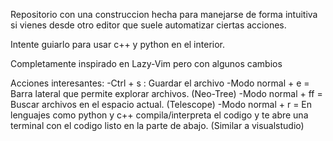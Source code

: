 Repositorio con una construccion hecha para manejarse de forma intuitiva
si vienes desde otro editor que suele automatizar ciertas acciones.

Intente guiarlo para usar c++ y python en el interior.

Completamente inspirado en Lazy-Vim pero con algunos cambios

Acciones interesantes:
    -Ctrl + s : Guardar el archivo
    -Modo normal <espacio> + e = Barra lateral que permite explorar archivos. (Neo-Tree)
    -Modo normal <espacio> + ff = Buscar archivos en el espacio actual. (Telescope)
    -Modo normal <espacio> + r = En lenguajes como python y c++ compila/interpreta el codigo y 
    te abre una terminal con el codigo listo en la parte de abajo. (Similar a visualstudio)
